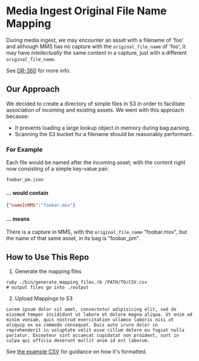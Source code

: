 # Media Ingest Original File Name Mapping

During media ingest, we may encounter an asset with a filename of 'foo'
and although MMS has no capture with the `original_file_name` of 'foo', it may have _intellectually_
the same content in a capture, just with a different `original_file_name`.

See [DR-360](https://jira.nypl.org/browse/DR-360) for more info.

## Our Approach

We decided to create a directory of simple files in S3 in order to facilitate association of incoming and existing assets. We went with this approach because:
* It prevents loading a large lookup object in memory during bag parsing.
* Scanning the S3 bucket for a filename should be reasonably performant.

### For Example
Each file would be named after the incoming asset, with the content right now consisting of a simple key-value pair.

`foobar_pm.json`

#### ... would contain

```json
{"nameInMMS":"foobar.mov"}
```

#### ... means

There is a capture in MMS, with the `original_file_name` "foobar.mov",
but the name of that same asset, in its bag is "foobar_pm".

## How to Use This Repo

1. Generate the mapping files

```
ruby ./bin/generate_mapping_files.rb /PATH/TO/CSV.csv
# output files go into ./output
```

2. Upload Mappings to S3

```
Lorem ipsum dolor sit amet, consectetur adipisicing elit, sed do eiusmod tempor incididunt ut labore et dolore magna aliqua. Ut enim ad minim veniam, quis nostrud exercitation ullamco laboris nisi ut aliquip ex ea commodo consequat. Duis aute irure dolor in reprehenderit in voluptate velit esse cillum dolore eu fugiat nulla pariatur. Excepteur sint occaecat cupidatat non proident, sunt in culpa qui officia deserunt mollit anim id est laborum.  
```

See [the example CSV](examples/example_csv.csv) for guidance on how it's formatted.
